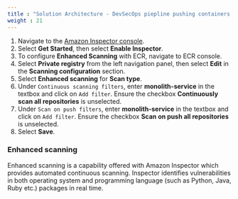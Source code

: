 ```yaml
---
title : "Solution Architecture - DevSecOps piepline pushing containers to EKS"
weight : 21
---
```


1. Navigate to the [Amazon Inspector console](https://console.aws.amazon.com/inspector/v2/home).
2. Select **Get Started**, then select **Enable Inspector**.
3. To configure **Enhanced Scanning** with ECR, navigate to ECR console.
4. Select **Private registry** from the left navigation panel, then select **Edit** in the **Scanning configuration** section.
5. Select **Enhanced scanning** for **Scan type**.
6. Under `Continuous scanning filters`, enter **monolith-service** in the textbox and click on `Add filter`. Ensure the checkbox **Continuously scan all repositories** is unselected.
7. Under `Scan on push filters`, enter **monolith-service** in the textbox and click on `Add filter`. Ensure the checkbox **Scan on push all repositories** is unselected.
8. Select **Save**.


### Enhanced scanning

Enhanced scanning is a capability offered with Amazon Inspector which provides automated continuous scanning. Inspector identifies vulnerabilities in both operating system and programming language (such as Python, Java, Ruby etc.) packages in real time.
